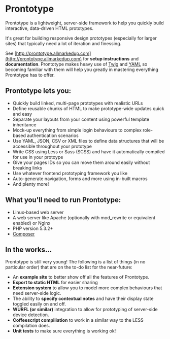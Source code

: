 Prontotype
==========

Prontotype is a lightweight, server-side framework to help you quickly build interactive, data-driven HTML prototypes.

It's great for building responsive design prototypes (especially for larger sites) that typically need a lot of iteration and finessing.

See [http://prontotype.allmarkedup.com](http://prontotype.allmarkedup.com) for **setup instructions** and **documentation**. Prontotype makes heavy use of [Twig](http://twig.sensiolabs.org/) and [YAML](http://yaml.org/start.html) so becoming familiar with them will help you greatly in mastering everything Prontotype has to offer.

Prontotype lets you:
--------------------

* Quickly build linked, multi-page prototypes with realistic URLs
* Define reusable chunks of HTML to make prototype-wide updates quick and easy
* Separate your layouts from your content using powerful template inheritance
* Mock-up everything from simple login behaviours to complex role-based authentication scenarios
* Use YAML, JSON, CSV or XML files to define data structures that will be accessible throughout your prototype
* Write CSS using Less or Sass (SCSS) and have it automatically compiled for use in your protoype
* Give your pages IDs so you can move them around easily without breaking links
* Use whatever frontend prototyping framework you like
* Auto-generate navigation, forms and more using in-built macros
* And plenty more!



What you'll need to run Prontotype:
--------------------

* Linux-based web server
* A web server like Apache (optionally with mod_rewrite or equivalent enabled) or Nginx
* PHP version 5.3.2+
* [Composer](http://getcomposer.org)

In the works...
---------------

Prontotype is still very young! The following is a list of things (in no particular order) that are on the to-do list for the near-future:

* An **example site** to better show off all the features of Prontotype.
* **Export to static HTML** for easier sharing
* **Extension system** to allow you to model more complex behaviours that need server-side logic.
* The ability to **specify contextual notes** and have their display state toggled easily on and off.
* **WURFL (or similar)**  integration to allow for prototyping of server-side device detection.
* **Coffeescript compiliation** to work in a similar way to the LESS compilation does.
* **Unit tests** to make sure everything is working ok!





